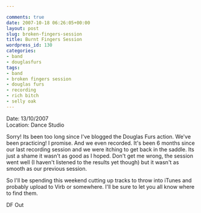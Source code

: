 ```yaml
---

comments: true
date: 2007-10-18 06:26:05+00:00
layout: post
slug: broken-fingers-session
title: Burnt Fingers Session
wordpress_id: 130
categories:
- band
- douglasfurs
tags:
- band
- broken fingers session
- douglas furs
- recording
- rich bitch
- selly oak
---
```


Date: 13/10/2007  
Location: Dance Studio




Sorry! Its been too long since I've blogged the Douglas Furs action. We've been practicing! I promise. And we even recorded. It's been 6 months since our last recording session and we were itching to get back in the saddle. Its just a shame it wasn't as good as I hoped. Don't get me wrong, the session went well (I haven't listened to the results yet though) but it wasn't as smooth as our previous session.




So I'll be spending this weekend cutting up tracks to throw into iTunes and probably upload to Virb or somewhere. I'll be sure to let you all know where to find them.  

DF Out
